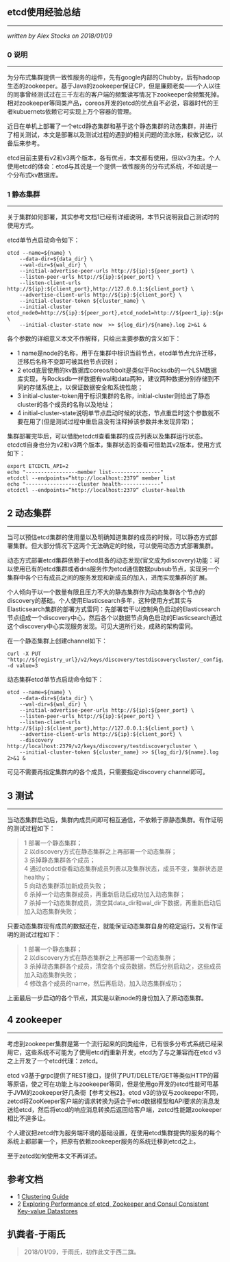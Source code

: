 ## etcd使用经验总结 ##
---
*written by Alex Stocks on 2018/01/09*


### 0 说明 ###
---

为分布式集群提供一致性服务的组件，先有google内部的Chubby，后有hadoop生态的zookeeper。基于Java的zookeeper保证CP，但是廉颇老矣——个人以往的同事曾经测试过在三千左右的客户端的频繁读写情况下zookeeper会频繁死掉。相对zookeeper等同类产品，coreos开发的etcd的优点自不必说，容器时代的王者kubuernets依赖它可实现上万个容器的管理。

近日在单机上部署了一个etcd静态集群和基于这个静态集群的动态集群，并进行了相关测试，本文是部署以及测试过程的遇到的相关问题的流水账，权做记忆，以备后来参考。

etcd目前主要有v2和v3两个版本，各有优点，本文都有使用，但以v3为主。个人使用etcd的体会：etcd与其说是一个提供一致性服务的分布式系统，不如说是一个分布式kv数据库。

### 1 静态集群 ###
---

关于集群如何部署，其实参考文档1已经有详细说明，本节只说明我自己测试时的使用方式。

etcd单节点启动命令如下：

	etcd --name=${name} \
        --data-dir=${data_dir} \
        --wal-dir=${wal_dir} \
        --initial-advertise-peer-urls http://${ip}:${peer_port} \
        --listen-peer-urls http://${ip}:${peer_port} \
        --listen-client-urls http://${ip}:${client_port},http://127.0.0.1:${client_port} \
        --advertise-client-urls http://${ip}:${client_port} \
        --initial-cluster-token ${cluster_name} \
        --initial-cluster etcd_node0=http://${ip}:${peer_port},etcd_node1=http://${peer1_ip}:${peer1_peer_port},etcd_node2=http://${peer2_ip}:${peer2_peer_port} \
        --initial-cluster-state new  >> ${log_dir}/${name}.log 2>&1 &

各个参数的详细意义本文不作解释，只给出主要参数的含义如下：   

- 1 name是node的名称，用于在集群中标识当前节点，etcd单节点允许迁移，迁移后名称不变即可被其他节点识别；
- 2 etcd底层使用的kv数据库coreos/bbolt是类似于Rocksdb的一个LSM数据库实现，与Rocksdb一样数据有wal和data两种，建议两种数据分别存储到不同的存储系统上，以保证数据安全和系统性能；
- 3 initial-cluster-token用于标识集群的名称，initial-cluster则给出了静态cluster的各个成员的名称以及地址；
- 4 initial-cluster-state说明单节点启动时候的状态，节点重启时这个参数就不要在用了(但是测试过程中重启且没有注释掉该参数并未发现异常)；

集群部署完毕后，可以借助etcdctl查看集群的成员列表以及集群运行状态。etcdctl自身也分为v2和v3两个版本，集群状态的查看可借助其v2版本，使用方式如下：

    	
	export ETCDCTL_API=2
	echo "-----------------member list----------------"
	etcdctl --endpoints=“http://localhost:2379” member list
	echo "-----------------cluster health-------------"
	etcdctl --endpoints=“http://localhost:2379“ cluster-health

## 2 动态集群 ##
---

当可以预估etcd集群的使用量以及明确知道集群的成员的时候，可以静态方式部署集群。但大部分情况下这两个无法确定的时候，可以使用动态方式部署集群。

动态方式部署etcd集群依赖于etcd具备的动态发现(官文成为discovery)功能：可以使用已有的etcd集群或者dns服务作为etcd通信数据pubsub节点，实现另一个集群中各个已有成员之间的服务发现和新成员的加入，进而实现集群的扩展。

个人倾向于以一个数量有限且压力不大的静态集群作为动态集群各个节点的discovery的基础。个人使用Elasticsearch多年，这种使用方式其实与Elasticsearch集群的部署方式雷同：先部署若干以控制角色启动的Elasticsearch节点组成一个discovery中心，然后各个以数据节点角色启动的Elasticsearch通过这个discovery中心实现服务发现。可见大道所行处，成熟的架构雷同。

在一个静态集群上创建channel如下：

	curl -X PUT "http://${registry_url}/v2/keys/discovery/testdiscoverycluster/_config/size" -d value=3


动态集群etcd单节点启动命令如下：

    etcd --name=${name} \
	    --data-dir=${data_dir} \
	    --wal-dir=${wal_dir} \
	    --initial-advertise-peer-urls http://${ip}:${peer_port} \
	    --listen-peer-urls http://${ip}:${peer_port} \
	    --listen-client-urls http://${ip}:${client_port},http://127.0.0.1:${client_port} \
	    --advertise-client-urls http://${ip}:${client_port} \
	    --discovery http://localhost:2379/v2/keys/discovery/testdiscoverycluster \
	    --initial-cluster-token ${cluster_name} >> ${log_dir}/${name}.log 2>&1 &  
   
可见不需要再指定集群内的各个成员，只需要指定discovery channel即可。
   
## 3 测试 ##
--- 

当动态集群启动后，集群内成员间即可相互通信，不依赖于原静态集群。有作证明的测试过程如下：

> 1 部署一个静态集群；   
> 2 以discovery方式在静态集群之上再部署一个动态集群；   
> 3 杀掉静态集群各个成员；   
> 4 通过etcdctl查看动态集群成员列表以及集群状态，成员不变，集群状态是healthy；   
> 5 向动态集群添加新成员失败；   
> 6 杀掉一个动态集群成员，再重新启动后成功加入动态集群；   
> 7 杀掉一个动态集群成员，清空其data_dir和wal_dir下数据，再重新启动后加入动态集群失败；

只要动态集群现有成员的数据还在，就能保证动态集群自身的稳定运行。又有作证明的测试过程如下：

> 1 部署一个静态集群；   
> 2 以discovery方式在静态集群之上再部署一个动态集群；   
> 3 杀掉动态集群各个成员，清空各个成员数据，然后分别启动之，这些成员加入动态集群失败；   
> 4 修改各个成员的name，然后再启动，加入动态集群成功；     

上面最后一步启动的各个节点，其实是以新node的身份加入了原动态集群。

## 4 zookeeper ##
---

考虑到zookeeper集群是第一个流行起来的同类组件，已有很多分布式系统已经采用它，这些系统不可能为了使用etcd而重新开发，etcd为了与之兼容而在etcd v3之上开发了一个etcd代理：zetcd。

etcd v3基于grpc提供了REST接口，提供了PUT/DELETE/GET等类似HTTP的幂等原语，使之可在功能上与zookeeper等同，但是使用go开发的etcd性能可甩基于JVM的zookeeper好几条街【参考文档2】。etcd v3的协议与zookeeper不同，zetcd将ZooKeeper客户端的请求转换为适合于etcd数据模型和API要求的消息发送给etcd，然后将etcd的响应消息转换后返回给客户端，zetcd性能跟zookeeper相比不遑多让。

个人建议把zetcd作为服务端环境的基础设置，在使用etcd集群提供的服务的每个系统上都部署一个，把原有依赖zookeeper服务的系统迁移到etcd之上。

至于zetcd如何使用本文不再详述。

## 参考文档 ##

- 1 [Clustering Guide](https://github.com/coreos/etcd/blob/master/Documentation/op-guide/clustering.md)
- 2 [Exploring Performance of etcd, Zookeeper and Consul Consistent Key-value Datastores](https://coreos.com/blog/performance-of-etcd.html)

## 扒粪者-于雨氏 ##

> 2018/01/09，于雨氏，初作此文于西二旗。
